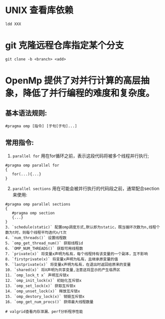 # UNIX 查看库依赖
`ldd XXX`
# git 克隆远程仓库指定某个分支
`git clone -b <branch> <add>`

# OpenMp 提供了对并行计算的高层抽象，降低了并行编程的难度和复杂度。

## 基本语法规则:
`#pragma omp [指令] [子句[子句]...]`

## 常用指令:
1. `parallel for` 用在for循环之前，表示这段代码将被多个线程并行执行;
```
#pragma omp parallel for 
{
   for(...){...}
}
```
2. `parallel sections` 用在可能会被并行执行的代码段之前，通常配合section来使用:
```
#pragma omp parallel sections
{
   #pragma omp section
   {...}
} 
3. `schedule(static)` 配置omp调度方式,默认即为static，既当循环次数为n,线程个数为t时，则每个线程平均迭代n/t次
4. `num_threads()` 设置线程数
5. `omp_get_thread_num()` 获取线程id
6. `OMP_NUM_THREADS()` 获取可用线程数
7. `private(x)` 将变量x声明为私有，每个线程持有该变量的一个副本，互不影响
8. `firstprivate(x)` 将变量x声明为私有，且继承原变量的值
9. `lastprivate(x)` 将变量x声明为私有，在退出时返回给原来的变量
10. `shared(x)` 将X声明为共享变量,注意这将显示的产生临界区
11. `omp_lock_t x` 声明互斥锁x
12. `omp_init_lock(x)` 初始化互斥锁x
13. `omp_set_lock(x)` 获取互斥锁x
14. `omp_unset_lock(x)` 释放互斥锁x
15. `omp_destory_lock(x)` 销毁互斥锁x
16. `omp_get_num_procs()` 获得最大线程数量 

# valgrid查看内存泄漏、perf分析程序性能
